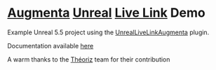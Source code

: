 # [Augmenta](https://www.augmenta.tech) [Unreal](https://www.unrealengine.com) [Live Link](https://docs.unrealengine.com/5.4/en-US/live-link-in-unreal-engine/) Demo

Example Unreal 5.5 project using the [UnrealLiveLinkAugmenta](https://www.fab.com/listings/3fa62ab2-5ff3-4bcb-800c-87266ae54bc6) plugin.

Documentation available [here](https://docs.augmenta.tech/create-content/unreal-engine/unreal-augmenta-examples-project)

A warm thanks to the [Théoriz](https://theoriz.com) team for their contribution
